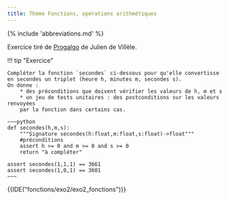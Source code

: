 ```yaml
---
title: Thème Fonctions, opérations arithmétiques
---
```


{% include 'abbreviations.md' %}

Exercice tiré de  [Progalgo](https://progalgo.fr/) de Julien de Villèle.

!!! tip "Exercice"

    Compléter la fonction `secondes` ci-dessous pour qu'elle convertisse en secondes un triplet (heure h, minutes m, secondes s). 
    On donne :
        * des préconditions que doivent vérifier les valeurs de h, m et s
        * un jeu de tests unitaires : des postconditions sur les valeurs renvoyées
        par la fonction dans certains cas.        
        
    ~~~python
    def secondes(h,m,s): 
        """Signature secondes(h:float,m:float,s:float)->float"""  
        #préconditions
        assert h >= 0 and m >= 0 and s >= 0            
        return "à compléter"

    assert secondes(1,1,1) == 3661
    assert secondes(1,0,1) == 3601
    ~~~


{{IDE("fonctions/exo2/exo2_fonctions")}} 